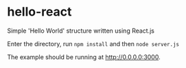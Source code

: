 # hello-react
Simple 'Hello World' structure written using React.js

Enter the directory, run `npm install` and then `node server.js`

The example should be running at http://0.0.0.0:3000.
